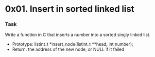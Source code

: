 # 0x01. Insert in sorted linked list

### Task

Write a function in C that inserts a number into a sorted singly linked list.

* Prototype: listint_t *insert_node(listint_t **head, int number);
* Return: the address of the new node, or NULL if it failed
